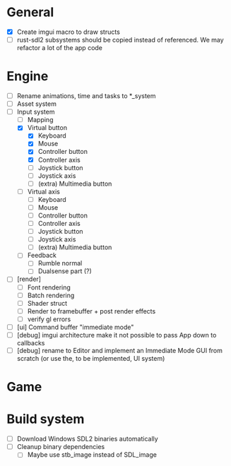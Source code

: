 # General

- [x] Create imgui macro to draw structs
- [ ] rust-sdl2 subsystems should be copied instead of referenced. We may refactor a lot of the app
    code

# Engine

- [ ] Rename animations, time and tasks to *_system
- [ ] Asset system
- [ ] Input system
  - [ ] Mapping
  - [x] Virtual button
    - [x] Keyboard
    - [x] Mouse
    - [x] Controller button
    - [x] Controller axis
    - [ ] Joystick button
    - [ ] Joystick axis
    - [ ] (extra) Multimedia button
  - [ ] Virtual axis
    - [ ] Keyboard
    - [ ] Mouse
    - [ ] Controller button
    - [ ] Controller axis
    - [ ] Joystick button
    - [ ] Joystick axis
    - [ ] (extra) Multimedia button
  - [ ] Feedback
    - [ ] Rumble normal
    - [ ] Dualsense part (?)
- [ ] [render]
  - [ ] Font rendering
  - [ ] Batch rendering
  - [ ] Shader struct
  - [ ] Render to framebuffer + post render effects
  - [ ] verify gl errors
- [ ] [ui] Command buffer "immediate mode"
- [ ] [debug] imgui architecture make it not possible to pass App down to callbacks
- [ ] [debug] rename to Editor and implement an Immediate Mode GUI from scratch (or use the, to be
    implemented, UI system)

# Game

# Build system

- [ ] Download Windows SDL2 binaries automatically
- [ ] Cleanup binary dependencies
  - [ ] Maybe use stb_image instead of SDL_image
